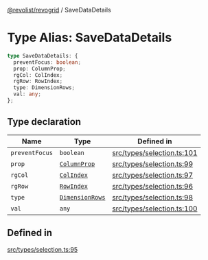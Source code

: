 [@revolist/revogrid](README.md) / SaveDataDetails

# Type Alias: SaveDataDetails

```ts
type SaveDataDetails: {
  preventFocus: boolean;
  prop: ColumnProp;
  rgCol: ColIndex;
  rgRow: RowIndex;
  type: DimensionRows;
  val: any;
};
```

## Type declaration

| Name | Type | Defined in |
| ------ | ------ | ------ |
| `preventFocus` | `boolean` | [src/types/selection.ts:101](https://github.com/revolist/revogrid/blob/a348821be3a2642110f5dc893d4bd9cba16c5101/src/types/selection.ts#L101) |
| `prop` | [`ColumnProp`](TypeAlias.ColumnProp.md) | [src/types/selection.ts:99](https://github.com/revolist/revogrid/blob/a348821be3a2642110f5dc893d4bd9cba16c5101/src/types/selection.ts#L99) |
| `rgCol` | [`ColIndex`](TypeAlias.ColIndex.md) | [src/types/selection.ts:97](https://github.com/revolist/revogrid/blob/a348821be3a2642110f5dc893d4bd9cba16c5101/src/types/selection.ts#L97) |
| `rgRow` | [`RowIndex`](TypeAlias.RowIndex.md) | [src/types/selection.ts:96](https://github.com/revolist/revogrid/blob/a348821be3a2642110f5dc893d4bd9cba16c5101/src/types/selection.ts#L96) |
| `type` | [`DimensionRows`](TypeAlias.DimensionRows.md) | [src/types/selection.ts:98](https://github.com/revolist/revogrid/blob/a348821be3a2642110f5dc893d4bd9cba16c5101/src/types/selection.ts#L98) |
| `val` | `any` | [src/types/selection.ts:100](https://github.com/revolist/revogrid/blob/a348821be3a2642110f5dc893d4bd9cba16c5101/src/types/selection.ts#L100) |

## Defined in

[src/types/selection.ts:95](https://github.com/revolist/revogrid/blob/a348821be3a2642110f5dc893d4bd9cba16c5101/src/types/selection.ts#L95)
